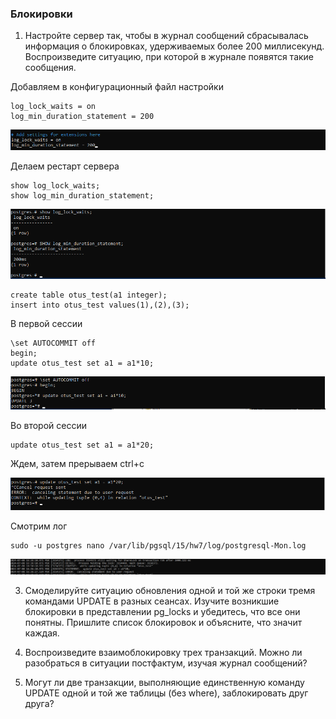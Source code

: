 ### Блокировки
1. Настройте сервер так, чтобы в журнал сообщений сбрасывалась информация о блокировках, удерживаемых более 200 миллисекунд. 
   Воспроизведите ситуацию, при которой в журнале появятся такие сообщения.

Добавляем в конфигурационный файл настройки

``` text
log_lock_waits = on
log_min_duration_statement = 200
```

![](files/1.png)

Делаем рестарт сервера

``` text
show log_lock_waits;
show log_min_duration_statement;
```

![](files/2.png)

``` text
create table otus_test(a1 integer);
insert into otus_test values(1),(2),(3);
```

В первой сессии

``` text
\set AUTOCOMMIT off
begin;
update otus_test set a1 = a1*10;
```

![](files/3.png)

Во второй сессии

``` text
update otus_test set a1 = a1*20;
```
Ждем, затем прерываем ctrl+c

![](files/4.png)

Смотрим лог

``` text
sudo -u postgres nano /var/lib/pgsql/15/hw7/log/postgresql-Mon.log
```

![](files/5.png)

3. Смоделируйте ситуацию обновления одной и той же строки тремя командами UPDATE в разных сеансах. Изучите возникшие блокировки в представлении pg_locks и убедитесь, что все они понятны. Пришлите список блокировок и объясните, что значит каждая.
 
4. Воспроизведите взаимоблокировку трех транзакций. Можно ли разобраться в ситуации постфактум, изучая журнал сообщений?
   
5. Могут ли две транзакции, выполняющие единственную команду UPDATE одной и той же таблицы (без where), заблокировать друг друга?

